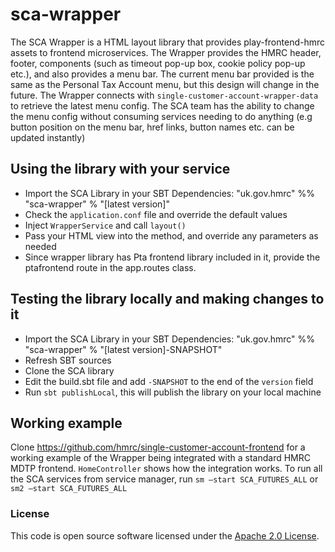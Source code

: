 
# sca-wrapper

The SCA Wrapper is a HTML layout library that provides play-frontend-hmrc assets to frontend microservices.
The Wrapper provides the HMRC header, footer, components (such as timeout pop-up box, cookie policy pop-up etc.), 
and also provides a menu bar. The current menu bar provided is the same as the Personal Tax Account menu, but this 
design will change in the future. The Wrapper connects with `single-customer-account-wrapper-data` to retrieve the 
latest menu config. The SCA team has the ability to change the menu config without consuming services needing to do 
anything (e.g button position on the menu bar, href links, button names etc. can be updated instantly)

## Using the library with your service

- Import the SCA Library in your SBT Dependencies: "uk.gov.hmrc" %% "sca-wrapper" % "[latest version]"
- Check the `application.conf` file and override the default values
- Inject `WrapperService` and call `layout()`
- Pass your HTML view into the method, and override any parameters as needed
- Since wrapper library has Pta frontend library included in it, provide the ptafrontend route in the app.routes class.

## Testing the library locally and making changes to it

- Import the SCA Library in your SBT Dependencies: "uk.gov.hmrc" %% "sca-wrapper" % "[latest version]-SNAPSHOT"
- Refresh SBT sources
- Clone the SCA library
- Edit the build.sbt file and add `-SNAPSHOT` to the end of the `version` field
- Run `sbt publishLocal`, this will publish the library on your local machine

## Working example

Clone https://github.com/hmrc/single-customer-account-frontend for a working example of the Wrapper being integrated with a standard HMRC MDTP frontend. `HomeController`
shows how the integration works.
To run all the SCA services from service manager, run `sm –start SCA_FUTURES_ALL` or `sm2 –start SCA_FUTURES_ALL`

### License

This code is open source software licensed under the [Apache 2.0 License]("http://www.apache.org/licenses/LICENSE-2.0.html").